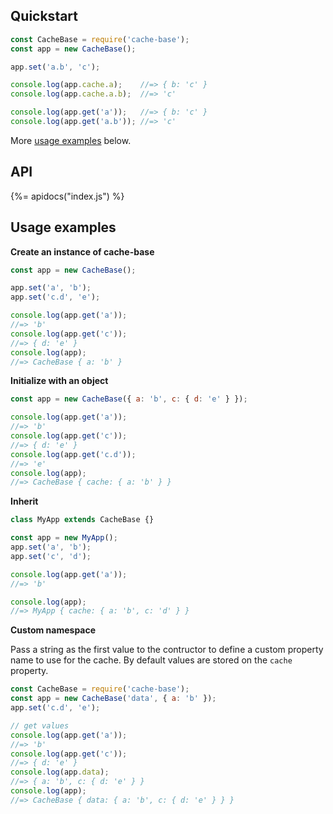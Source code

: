 ## Quickstart

```js
const CacheBase = require('cache-base');
const app = new CacheBase();

app.set('a.b', 'c');

console.log(app.cache.a);    //=> { b: 'c' }
console.log(app.cache.a.b);  //=> 'c'

console.log(app.get('a'));   //=> { b: 'c' }
console.log(app.get('a.b')); //=> 'c'
```

More [usage examples](#usage-examples) below.


## API

{%= apidocs("index.js") %}


## Usage examples

**Create an instance of cache-base**

```js
const app = new CacheBase();

app.set('a', 'b');
app.set('c.d', 'e');

console.log(app.get('a'));
//=> 'b'
console.log(app.get('c'));
//=> { d: 'e' }
console.log(app);
//=> CacheBase { a: 'b' }
```

**Initialize with an object**

```js
const app = new CacheBase({ a: 'b', c: { d: 'e' } });

console.log(app.get('a'));
//=> 'b'
console.log(app.get('c'));
//=> { d: 'e' }
console.log(app.get('c.d'));
//=> 'e'
console.log(app);
//=> CacheBase { cache: { a: 'b' } }
```

**Inherit**

```js
class MyApp extends CacheBase {}

const app = new MyApp();
app.set('a', 'b');
app.set('c', 'd');

console.log(app.get('a'));
//=> 'b'

console.log(app);
//=> MyApp { cache: { a: 'b', c: 'd' } }
```

**Custom namespace**

Pass a string as the first value to the contructor to define a custom property name to use for the cache. By default values are stored on the `cache` property.

```js
const CacheBase = require('cache-base');
const app = new CacheBase('data', { a: 'b' });
app.set('c.d', 'e');

// get values
console.log(app.get('a'));
//=> 'b'
console.log(app.get('c'));
//=> { d: 'e' }
console.log(app.data);
//=> { a: 'b', c: { d: 'e' } }
console.log(app);
//=> CacheBase { data: { a: 'b', c: { d: 'e' } } }
```
